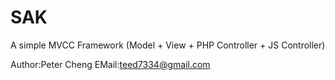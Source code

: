 SAK
===

A simple MVCC Framework (Model + View + PHP Controller + JS Controller)

Author:Peter Cheng
EMail:teed7334@gmail.com
